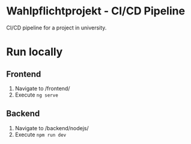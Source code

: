 # Wahlpflichtprojekt - CI/CD Pipeline
CI/CD pipeline for a project in university.

# Run locally
## Frontend
1) Navigate to /frontend/
2) Execute ```ng serve```

## Backend
1) Navigate to /backend/nodejs/
2) Execute ```npm run dev```
